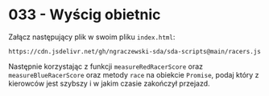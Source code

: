 # 033 - Wyścig obietnic

Załącz następujący plik w swoim pliku `index.html`:

`https://cdn.jsdelivr.net/gh/ngraczewski-sda/sda-scripts@main/racers.js`

Następnie korzystając z funkcji `measureRedRacerScore` oraz `measureBlueRacerScore` oraz metody
`race` na obiekcie `Promise`, podaj który z kierowców jest szybszy i w jakim czasie zakończył
przejazd.

